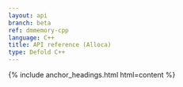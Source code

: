 ```yaml
---
layout: api
branch: beta
ref: dmmemory-cpp
language: C++
title: API reference (Alloca)
type: Defold C++
---
```

{% include anchor_headings.html html=content %}